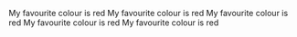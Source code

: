 My favourite colour is red
My favourite colour is red
My favourite colour is red
My favourite colour is red
My favourite colour is red
